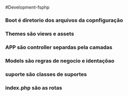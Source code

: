 #Development-fsphp
### Boot é diretorio dos arquivos da copnfiguração
### Themes são views e assets
### APP são controller separdas pela camadas
### Models são regras de negocio e identaçõao
### suporte são classes de suportes
### index.php são as rotas
